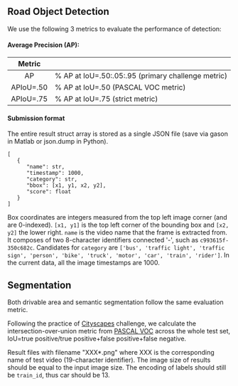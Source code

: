 ## Road Object Detection

We use the following 3 metrics to evaluate the performance of detection:

#### Average Precision (AP):

| Metric | |
|:---:|---|
| AP | % AP at IoU=.50:.05:.95 (primary challenge metric) |
| APIoU=.50 | % AP at IoU=.50 (PASCAL VOC metric) |
| APIoU=.75 | % AP at IoU=.75 (strict metric) |


#### Submission format

The entire result struct array is stored as a single JSON file (save via gason in Matlab or json.dump in Python).

```
[  
   {  
      "name": str,
      "timestamp": 1000,
      "category": str,
      "bbox": [x1, y1, x2, y2],
      "score": float
   }
]
```

Box coordinates are integers measured from the top left image corner (and are 0-indexed). `[x1, y1]` is the top left corner of the bounding box and `[x2, y2]` the lower right. `name` is the video name that the frame is extracted from. It composes of two 8-character identifiers connected '-', such as `c993615f-350c682c`. Candidates for `category` are `['bus', 'traffic light', 'traffic sign', 'person', 'bike', 'truck', 'motor', 'car', 'train', 'rider']`. In the current data, all the image timestamps are 1000.


## Segmentation

Both drivable area and semantic segmentation follow the same evaluation metric.

Following the practice of [Cityscapes](http://www.cityscapes-dataset.com) challenge, we calculate the intersection-over-union metric from [PASCAL VOC](http://host.robots.ox.ac.uk/pascal/VOC/) across the whole test set, IoU=true positive/true positive+false positive+false negative.

Result files with filename "XXX*.png" where XXX is the corresponding name of test video (19-character identifier). The image size of results should be equal to the input image size. The encoding of labels should still be `train_id`, thus car should be 13.



